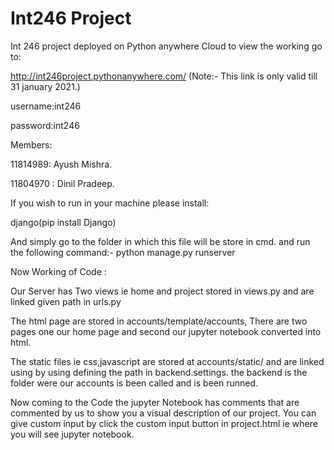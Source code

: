 # Int246 Project 

Int 246 project deployed on Python anywhere Cloud to view the working go to:

http://int246project.pythonanywhere.com/
(Note:- This link is only valid till 31 january 2021.)

username:int246

password:int246

Members:

11814989: Ayush Mishra.

11804970 : Dinil Pradeep.

If you wish to run in your machine please install:

django(pip install Django)

And simply go to the folder in which this file will be store in cmd.
and run the following command:- python manage.py runserver


Now Working of Code :

Our Server has Two views ie home and project stored in views.py and are linked given path in urls.py

The html page are stored in accounts/template/accounts, There are two pages one our home page and second our jupyter notebook converted into html.

The static files ie css,javascript are stored at accounts/static/ and are linked using by using defining the path in backend.settings. the backend is the folder were our accounts
is been called and is been runned.

Now coming to the Code the jupyter Notebook has comments that are commented by us to show you a visual description of our project. You can give custom input by click the custom input button in project.html ie where you will see jupyter notebook.
